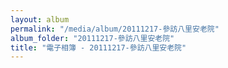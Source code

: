 ```yaml
---
layout: album
permalink: "/media/album/20111217-參訪八里安老院"
album_folder: "20111217-參訪八里安老院"
title: "電子相簿 - 20111217-參訪八里安老院"
---
```

